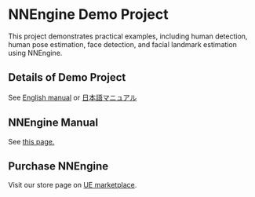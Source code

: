 # NNEngine Demo Project

This project demonstrates practical examples, including human detection, human pose estimation, face detection, and facial landmark estimation using NNEngine.

## Details of Demo Project

See [English manual](https://akiya-research-institute.github.io/NNEngine-API/en/demo-project-overview/) or [日本語マニュアル](https://akiya-research-institute.github.io/NNEngine-API/ja/demo-project-overview/)

## NNEngine Manual

See [this page.](https://akiya-research-institute.github.io/NNEngine-API/)

## Purchase NNEngine

Visit our store page on [UE marketplace](https://www.unrealengine.com/marketplace/product/74892c770dc149b1b5c4e872804e6ade).
